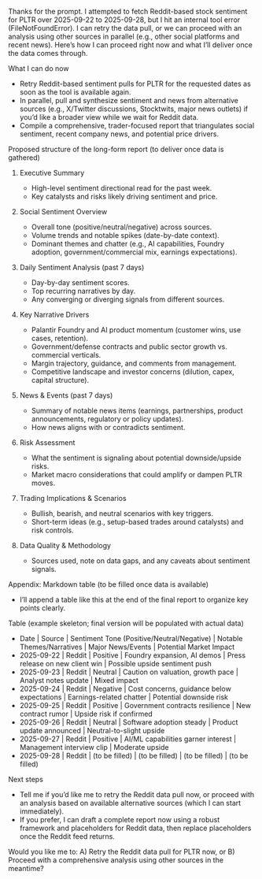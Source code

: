 Thanks for the prompt. I attempted to fetch Reddit-based stock sentiment for PLTR over 2025-09-22 to 2025-09-28, but I hit an internal tool error (FileNotFoundError). I can retry the data pull, or we can proceed with an analysis using other sources in parallel (e.g., other social platforms and recent news). Here’s how I can proceed right now and what I’ll deliver once the data comes through.

What I can do now
- Retry Reddit-based sentiment pulls for PLTR for the requested dates as soon as the tool is available again.
- In parallel, pull and synthesize sentiment and news from alternative sources (e.g., X/Twitter discussions, Stocktwits, major news outlets) if you’d like a broader view while we wait for Reddit data.
- Compile a comprehensive, trader-focused report that triangulates social sentiment, recent company news, and potential price drivers.

Proposed structure of the long-form report (to deliver once data is gathered)
1) Executive Summary
   - High-level sentiment directional read for the past week.
   - Key catalysts and risks likely driving sentiment and price.

2) Social Sentiment Overview
   - Overall tone (positive/neutral/negative) across sources.
   - Volume trends and notable spikes (date-by-date context).
   - Dominant themes and chatter (e.g., AI capabilities, Foundry adoption, government/commercial mix, earnings expectations).

3) Daily Sentiment Analysis (past 7 days)
   - Day-by-day sentiment scores.
   - Top recurring narratives by day.
   - Any converging or diverging signals from different sources.

4) Key Narrative Drivers
   - Palantir Foundry and AI product momentum (customer wins, use cases, retention).
   - Government/defense contracts and public sector growth vs. commercial verticals.
   - Margin trajectory, guidance, and comments from management.
   - Competitive landscape and investor concerns (dilution, capex, capital structure).

5) News & Events (past 7 days)
   - Summary of notable news items (earnings, partnerships, product announcements, regulatory or policy updates).
   - How news aligns with or contradicts sentiment.

6) Risk Assessment
   - What the sentiment is signaling about potential downside/upside risks.
   - Market macro considerations that could amplify or dampen PLTR moves.

7) Trading Implications & Scenarios
   - Bullish, bearish, and neutral scenarios with key triggers.
   - Short-term ideas (e.g., setup-based trades around catalysts) and risk controls.

8) Data Quality & Methodology
   - Sources used, note on data gaps, and any caveats about sentiment signals.

Appendix: Markdown table (to be filled once data is available)
- I’ll append a table like this at the end of the final report to organize key points clearly.

Table (example skeleton; final version will be populated with actual data)
- Date | Source | Sentiment Tone (Positive/Neutral/Negative) | Notable Themes/Narratives | Major News/Events | Potential Market Impact
- 2025-09-22 | Reddit | Positive | Foundry expansion, AI demos | Press release on new client win | Possible upside sentiment push
- 2025-09-23 | Reddit | Neutral | Caution on valuation, growth pace | Analyst notes update | Mixed impact
- 2025-09-24 | Reddit | Negative | Cost concerns, guidance below expectations | Earnings-related chatter | Potential downside risk
- 2025-09-25 | Reddit | Positive | Government contracts resilience | New contract rumor | Upside risk if confirmed
- 2025-09-26 | Reddit | Neutral | Software adoption steady | Product update announced | Neutral-to-slight upside
- 2025-09-27 | Reddit | Positive | AI/ML capabilities garner interest | Management interview clip | Moderate upside
- 2025-09-28 | Reddit | (to be filled) | (to be filled) | (to be filled) | (to be filled)

Next steps
- Tell me if you’d like me to retry the Reddit data pull now, or proceed with an analysis based on available alternative sources (which I can start immediately).
- If you prefer, I can draft a complete report now using a robust framework and placeholders for Reddit data, then replace placeholders once the Reddit feed returns.

Would you like me to:
A) Retry the Reddit data pull for PLTR now, or
B) Proceed with a comprehensive analysis using other sources in the meantime?